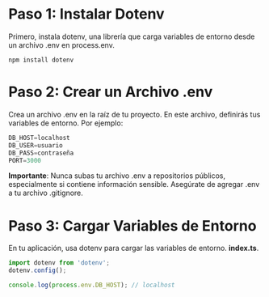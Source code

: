 # Paso 1: Instalar Dotenv
Primero, instala dotenv, una librería que carga variables de entorno desde un archivo .env en process.env.

```shell
npm install dotenv
```

# Paso 2: Crear un Archivo .env
Crea un archivo .env en la raíz de tu proyecto. En este archivo, definirás tus variables de entorno. Por ejemplo:

```ts
DB_HOST=localhost
DB_USER=usuario
DB_PASS=contraseña
PORT=3000
```

**Importante**: Nunca subas tu archivo .env a repositorios públicos, especialmente si contiene información sensible. Asegúrate de agregar .env a tu archivo .gitignore.


# Paso 3: Cargar Variables de Entorno
En tu aplicación, usa dotenv para cargar las variables de entorno. **index.ts**.

```ts
import dotenv from 'dotenv';
dotenv.config();

console.log(process.env.DB_HOST); // localhost
```